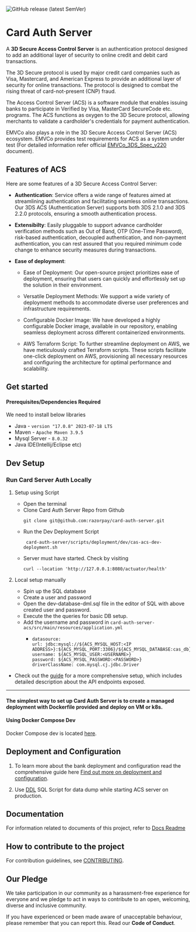 ![GitHub release (latest SemVer)](https://img.shields.io/badge/release-v1.0.0-blue)

# Card Auth Server
A **3D Secure Access Control Server** is an authentication protocol designed to add an additional layer of security to online credit and debit card transactions.

The 3D Secure protocol is used by major credit card companies such as Visa, Mastercard, and American Express to provide an additional layer of security for online transactions. The protocol is designed to combat the rising threat of card-not-present (CNP) fraud.

The Access Control Server (ACS) is a software module that enables issuing banks to participate in Verified by Visa, MasterCard SecureCode etc. programs. The ACS functions as oxygen to the 3D Secure protocol, allowing merchants to validate a cardholder's credentials for payment authentication.

EMVCo also plays a role in the 3D Secure Access Control Server (ACS) ecosystem. EMVCo provides test requirements for ACS as a system under test (For detailed information refer official [EMVCo_3DS_Spec_v220](https://docs.3dsecure.io/3dsv2/_downloads/b412903d6e2c99b7828246fa10db5b3e/EMVCo_3DS_Spec_v220.pdf) document).

## Features of ACS

Here are some features of a 3D Secure Access Control Server:

* **Authentication**: Service offers a wide range of features aimed at streamlining authentication and facilitating seamless online transactions. Our 3DS ACS (Authentication Server) supports both 3DS 2.1.0 and 3DS 2.2.0 protocols, ensuring a smooth authentication process.


* **Extensibilty**: Easily pluggable to support advance cardholder verification methods such as Out of Band, OTP (One-Time Password), risk-based authentication, decoupled authentication, and non-payment authentication, you can rest assured that you required minimum code change to enhance security measures during transactions.

* **Ease of deployment**: 
  * Ease of Deployment: Our open-source project prioritizes ease of deployment, ensuring that users can quickly and effortlessly set up the solution in their environment.

  * Versatile Deployment Methods: We support a wide variety of deployment methods to accommodate diverse user preferences and infrastructure requirements.

  * Configurable Docker Image: We have developed a highly configurable Docker image, available in our repository, enabling seamless deployment across different containerized environments.

  * AWS Terraform Script: To further streamline deployment on AWS, we have meticulously crafted Terraform scripts. These scripts facilitate one-click deployment on AWS, provisioning all necessary resources and configuring the architecture for optimal performance and scalability.

## Get started 
#### Prerequisites/Dependencies Required
We need to install below libraries
* Java - `version "17.0.8" 2023-07-18 LTS`
* Maven - `Apache Maven 3.9.5`
* Mysql Server - `8.0.32`
* Java IDE(Intellij/Eclipse etc)

## Dev Setup
### Run Card Server Auth Locally
1. Setup using Script
   * Open the terminal
   * Clone Card Auth Server Repo from Github
     ```
     git clone git@github.com:razorpay/card-auth-server.git
     ```
   * Run the Dev Deployment Script 
     ```
      card-auth-server/scripts/deployment/dev/cas-acs-dev-deployment.sh  
     ```
   * Server must have started. Check by visiting 
      ```
      curl --location 'http://127.0.0.1:8080/actuator/health' 
     ```
  
2. Local setup manually
   * Spin up the SQL database
   * Create a user and password
   * Open the dev-database-dml.sql file in the editor of SQL with above created user and password.
   * Execute the the queries for basic DB setup.
   * Add the username and password in ``` card-auth-server-acs/src/main/resources/application.yml ```
     * ```
       datasource:
       url: jdbc:mysql://${ACS_MYSQL_HOST:<IP ADDRESS>}:${ACS_MYSQL_PORT:3306}/${ACS_MYSQL_DATABASE:cas_db}
       username: ${ACS_MYSQL_USER:<USERNAME>}
       password: ${ACS_MYSQL_PASSWORD:<PASSWORD>}
       driverClassName: com.mysql.cj.jdbc.Driver 
       ```

  * Check out the [guide](docs/Endpoint%20Description.md) for a more comprehensive setup, which includes detailed description about the API endpoints exposed.

---
####  The simplest way to set up Card Auth Server is to create a managed deployment with Dockerfile provided and deploy on VM or k8s.
#### Using Docker Compose Dev
Docker Compose dev is located [here](https://github.com/razorpay/card-auth-server/blob/master/scripts/deployment/dockerconf/card-auth-server-acs/docker-compose-dev.yaml).


## Deployment and Configuration
1. To learn more about the bank deployment and configuration read the comprehensive guide here
[Find out more on deployment and configuration](docs/README_DEPLOY.md).

2. Use [DDL](card-auth-server-dao/src/main/resources/sql/DDL.sql) SQL Script for data dump while starting ACS server on production.

## Documentation
For information related to documents of this project, refer to [Docs Readme](docs/README.md)

## How to contribute to the project
For contribution guidelines, see [CONTRIBUTING](docs/CONTRIBUTING.md).


## Our Pledge
We take participation in our community as a harassment-free experience for everyone and we pledge to act in ways to contribute to an open, welcoming, diverse and inclusive community.

If you have experienced or been made aware of unacceptable behaviour, please remember that you can report this. Read our **Code of Conduct**.

